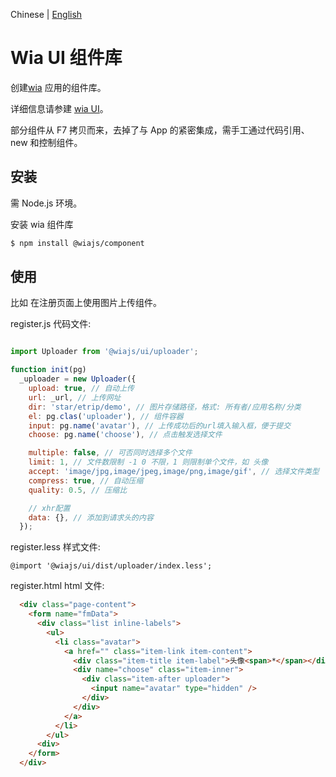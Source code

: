 Chinese | [English](./README.md)

# Wia UI 组件库

创建[wia](https://www.wia.pub) 应用的组件库。

详细信息请参建 [wia UI](https://www.wia.pub/doc/ui.html)。

部分组件从 F7 拷贝而来，去掉了与 App 的紧密集成，需手工通过代码引用、new 和控制组件。

## 安装

需 Node.js 环境。

安装 wia 组件库

```bash
$ npm install @wiajs/component
```

## 使用

比如 在注册页面上使用图片上传组件。

register.js 代码文件:

```js

import Uploader from '@wiajs/ui/uploader';

function init(pg)
  _uploader = new Uploader({
    upload: true, // 自动上传
    url: _url, // 上传网址
    dir: 'star/etrip/demo', // 图片存储路径，格式: 所有者/应用名称/分类
    el: pg.clas('uploader'), // 组件容器
    input: pg.name('avatar'), // 上传成功后的url填入输入框，便于提交
    choose: pg.name('choose'), // 点击触发选择文件

    multiple: false, // 可否同时选择多个文件
    limit: 1, // 文件数限制 -1 0 不限，1 则限制单个文件，如 头像
    accept: 'image/jpg,image/jpeg,image/png,image/gif', // 选择文件类型
    compress: true, // 自动压缩
    quality: 0.5, // 压缩比

    // xhr配置
    data: {}, // 添加到请求头的内容
  });

```

register.less 样式文件:

```less
@import '@wiajs/ui/dist/uploader/index.less';
```

register.html html 文件:

```html
  <div class="page-content">
    <form name="fmData">
      <div class="list inline-labels">
        <ul>
          <li class="avatar">
            <a href="" class="item-link item-content">
              <div class="item-title item-label">头像<span>*</span></div>
              <div name="choose" class="item-inner">
                <div class="item-after uploader">
                  <input name="avatar" type="hidden" />
                </div>
              </div>
            </a>
          </li>
        </ul>
      <div>
    </form>
  </div>
```
